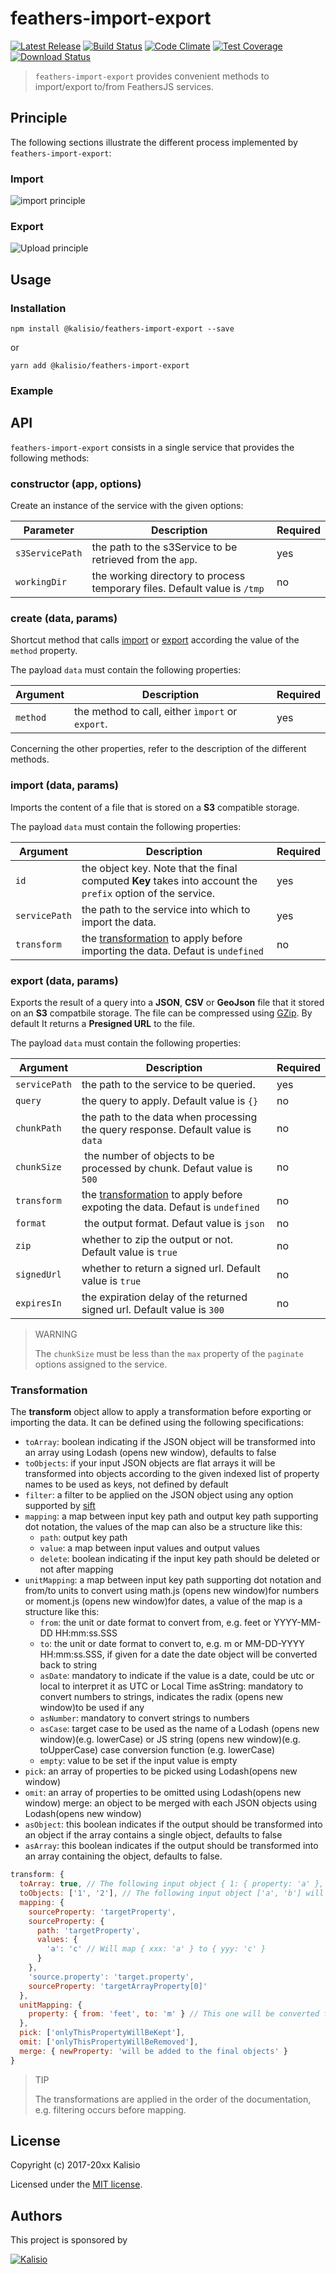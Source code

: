 # feathers-import-export

[![Latest Release](https://img.shields.io/github/v/tag/kalisio/feathers-import-export?sort=semver&label=latest)](https://github.com/kalisio/feathers-import-export/releases)
[![Build Status](https://app.travis-ci.com/kalisio/feathers-import-export.svg?branch=master)](https://app.travis-ci.com/kalisio/feathers-import-export)
[![Code Climate](https://codeclimate.com/github/kalisio/feathers-import-export/badges/gpa.svg)](https://codeclimate.com/github/kalisio/feathers-import-export)
[![Test Coverage](https://codeclimate.com/github/kalisio/feathers-import-export/badges/coverage.svg)](https://codeclimate.com/github/kalisio/feathers-import-export/coverage)
[![Download Status](https://img.shields.io/npm/dm/@kalisio/feathers-import-export.svg?style=flat-square)](https://www.npmjs.com/package/@kalisio/feathers-import-export)

> `feathers-import-export` provides convenient methods to import/export to/from FeathersJS services.

## Principle

The following sections illustrate the different process implemented by `feathers-import-export`:

### Import

![import principle](./docs/feathers-import-export-import.png)

### Export

![Upload principle](./docs/feathers-import-export-export.png)

## Usage

### Installation

```shell
npm install @kalisio/feathers-import-export --save
```

or

```shell
yarn add @kalisio/feathers-import-export
```

### Example

## API

`feathers-import-export` consists in a single service that provides the following methods:

### constructor (app, options)

Create an instance of the service with the given options:

| Parameter | Description | Required |
|---|---|---|
|`s3ServicePath` | the path to the s3Service to be retrieved from the `app`. | yes |
| `workingDir` | the working directory to process temporary files. Default value is `/tmp` | no |

### create (data, params)

Shortcut method that calls [import](#import) or [export](#export) according the value of the `method` property.

The payload `data` must contain the following properties:

| Argument | Description | Required |
|---|---|---|
| `method` | the method to call, either `ìmport` or `export`. | yes |

Concerning the other properties, refer to the description of the different methods.

### import (data, params)

Imports the content of a file that is stored on a **S3** compatible storage.

The payload `data` must contain the following properties:

| Argument | Description | Required |
|---|---|---|
| `id` | the object key. Note that the final computed **Key** takes into account the `prefix` option of the service. | yes |
| `servicePath` | the path to the service into which to import the data. | yes |
| `transform`| the [transformation](./#transformation) to apply before importing the data. Defaut is `undefined` | no |

### export (data, params)

Exports the result of a query into a **JSON**, **CSV** or **GeoJson** file that it stored on an **S3** compatbile storage. The file can be compressed using [GZip](https://www.gzip.org/).
By default It returns a **Presigned URL** to the file.

The payload `data` must contain the following properties:

| Argument | Description | Required 
|---|---|---|
| `servicePath` | the path to the service to be queried.| yes |
| `query` | the query to apply. Default value is `{}` | no |
| `chunkPath`| the path to the data when processing the query response. Default value is `data` | no |
| `chunkSize` | the number of objects to be processed by chunk. Defaut value is `500` | no |
| `transform`| the [transformation](./#transformation) to apply before expoting the data. Defaut is `undefined` | no |
| `format` | the output format. Defaut value is `json` | no |
| `zip`| whether to zip the output or not. Default value is `true` | no |
| `signedUrl` | whether to return a signed url. Default value is `true` | no |
| `expiresIn` | the expiration delay of the returned signed url. Default value is `300` | no |

> WARNING
>
> The `chunkSize` must be less than the `max` property of the `paginate` options assigned to the service.

### Transformation

The **transform** object allow to apply a transformation before exporting or importing the data. It can be defined using the following specifications:

* `toArray`: boolean indicating if the JSON object will be transformed into an array using Lodash (opens new window), defaults to false
* `toObjects`: if your input JSON objects are flat arrays it will be transformed into objects according to the given indexed list of property names to be used as keys, not defined by default
* `filter`: a filter to be applied on the JSON object using any option supported by [sift](https://github.com/crcn/sift.js)
* `mapping`: a map between input key path and output key path supporting dot notation, the values of the map can also be a structure like this:
  * `path`: output key path
  * `value`: a map between input values and output values
  * `delete`: boolean indicating if the input key path should be deleted or not after mapping
* `unitMapping`: a map between input key path supporting dot notation and from/to units to convert using math.js (opens new window)for numbers or moment.js (opens new window)for dates, a value of the map is a structure like this:
  * `from`: the unit or date format to convert from, e.g. feet or YYYY-MM-DD HH:mm:ss.SSS
  * `to`: the unit or date format to convert to, e.g. m or MM-DD-YYYY HH:mm:ss.SSS, if given for a date the date object will be converted back to string
  * `asDate`: mandatory to indicate if the value is a date, could be utc or local to interpret it as UTC or Local Time
asString: mandatory to convert numbers to strings, indicates the radix (opens new window)to be used if any
  * `asNumber`: mandatory to convert strings to numbers
  * `asCase`: target case to be used as the name of a Lodash (opens new window)(e.g. lowerCase) or JS string (opens new window)(e.g. toUpperCase) case conversion function (e.g. lowerCase)
  * `empty`: value to be set if the input value is empty
* `pick`: an array of properties to be picked using Lodash(opens new window)
* `omit`: an array of properties to be omitted using Lodash(opens new window)
merge: an object to be merged with each JSON objects using Lodash(opens new window)
* `asObject`: this boolean indicates if the output should be transformed into an object if the array contains a single object, defaults to false
* `asArray`: this boolean indicates if the output should be transformed into an array containing the object, defaults to false.

```js
transform: {
  toArray: true, // The following input object { 1: { property: 'a' }, 2: { property: 'b' } } will be transformed into [{ property: 'a' }, { property: 'b' }]
  toObjects: ['1', '2'], // The following input object ['a', 'b'] will be transformed into { 1: 'a', 2: 'b' }
  mapping: {
    sourceProperty: 'targetProperty',
    sourceProperty: {
      path: 'targetProperty',
      values: {
        'a': 'c' // Will map { xxx: 'a' } to { yyy: 'c' }
      }
    },
    'source.property': 'target.property',
    sourceProperty: 'targetArrayProperty[0]'
  },
  unitMapping: {
    property: { from: 'feet', to: 'm' } // This one will be converted from feet to meters
  },
  pick: ['onlyThisPropertyWillBeKept'],
  omit: ['onlyThisPropertyWillBeRemoved'],
  merge: { newProperty: 'will be added to the final objects' }
}
```

> TIP
>
> The transformations are applied in the order of the documentation, e.g. filtering occurs before mapping.

## License

Copyright (c) 2017-20xx Kalisio

Licensed under the [MIT license](LICENSE).

## Authors

This project is sponsored by 

[![Kalisio](https://s3.eu-central-1.amazonaws.com/kalisioscope/kalisio/kalisio-logo-black-256x84.png)](https://kalisio.com)
